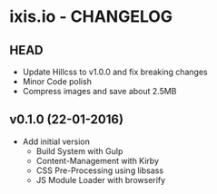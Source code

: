 # ixis.io - CHANGELOG

## HEAD
* Update Hillcss to v1.0.0 and fix breaking changes
* Minor Code polish
* Compress images and save about 2.5MB

## v0.1.0 (22-01-2016)
* Add initial version
    - Build System with Gulp
    - Content-Management with Kirby
    - CSS Pre-Processing using libsass
    - JS Module Loader with browserify

